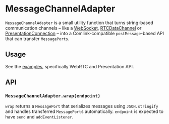# MessageChannelAdapter

`MessageChannelAdapter` is a small utility function that turns string-based
communication channels – like a [WebSocket], [RTCDataChannel] or
[PresentationConnection] – into a Comlink-compatible `postMessage`-based API
that can transfer `MessagePorts`.

## Usage

See the [examples], specifically WebRTC and Presentation API.

## API

### `MessageChannelAdapter.wrap(endpoint)`

`wrap` returns a `MessagePort` that serializes messages using `JSON.stringify`
and handles transferred `MessagePort`s automatically. `endpoint` is expected to
have `send` and `addEventListener`.

[examples]: https://github.com/GoogleChromeLabs/comlink/tree/master/docs/examples
[websocket]: https://developer.mozilla.org/en-US/docs/Web/API/WebSocket
[rtcdatachannel]: https://developer.mozilla.org/en-US/docs/Web/API/RTCDataChannel
[presentationconnection]: https://developer.mozilla.org/en-US/docs/Web/API/PresentationConnection
